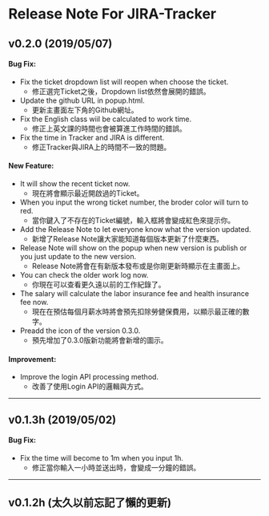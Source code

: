 # Release Note For JIRA-Tracker
## v0.2.0 (2019/05/07)

#### Bug Fix:

- Fix the ticket dropdown list will reopen when choose the ticket.
	* 修正選完Ticket之後，Dropdown list依然會展開的錯誤。
- Update the github URL in popup.html.
	* 更新主畫面左下角的Github網址。
- Fix the English class wiil be calculated to work time.
	* 修正上英文課的時間也會被算進工作時間的錯誤。
- Fix the time in Tracker and JIRA is different.
	* 修正Tracker與JIRA上的時間不一致的問題。

#### New Feature:

- It will show the recent ticket now.
	* 現在將會顯示最近開啟過的Ticket。
- When you input the wrong ticket number, the broder color will turn to red.
	* 當你鍵入了不存在的Ticket編號，輸入框將會變成紅色來提示你。
- Add the Release Note to let everyone know what the version updated.
	* 新增了Release Note讓大家能知道每個版本更新了什麼東西。
- Release Note will show on the popup when new version is publish or you just update to the new version.
	* Release Note將會在有新版本發布或是你剛更新時顯示在主畫面上。
- You can check the older work log now.
	* 你現在可以查看更久遠以前的工作紀錄了。
- The salary will calculate the labor insurance fee and health insurance fee now.
	* 現在在預估每個月薪水時將會預先扣除勞健保費用，以顯示最正確的數字。
- Preadd the icon of the version 0.3.0.
	* 預先增加了0.3.0版新功能將會新增的圖示。

#### Improvement:

- Improve the login API processing method.
	* 改善了使用Login API的邏輯與方式。

------------
## v0.1.3h (2019/05/02)

#### Bug Fix:

- Fix the time will become to 1m when you input 1h.
	* 修正當你輸入一小時並送出時，會變成一分鐘的錯誤。

------------
## v0.1.2h (太久以前忘記了懶的更新)